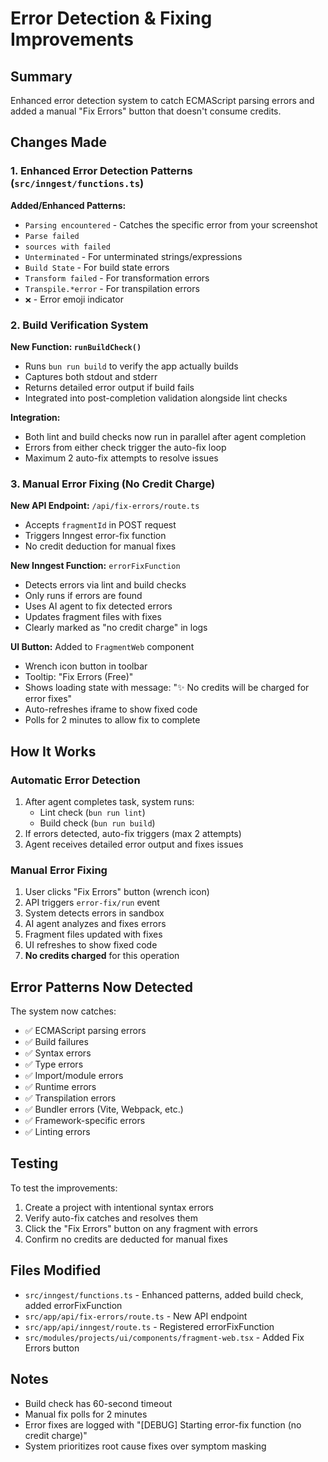 # Error Detection & Fixing Improvements

## Summary
Enhanced error detection system to catch ECMAScript parsing errors and added a manual "Fix Errors" button that doesn't consume credits.

## Changes Made

### 1. Enhanced Error Detection Patterns (`src/inngest/functions.ts`)

**Added/Enhanced Patterns:**
- `Parsing encountered` - Catches the specific error from your screenshot
- `Parse failed`
- `sources with failed`
- `Unterminated` - For unterminated strings/expressions
- `Build State` - For build state errors
- `Transform failed` - For transformation errors
- `Transpile.*error` - For transpilation errors
- `❌` - Error emoji indicator

### 2. Build Verification System

**New Function: `runBuildCheck()`**
- Runs `bun run build` to verify the app actually builds
- Captures both stdout and stderr
- Returns detailed error output if build fails
- Integrated into post-completion validation alongside lint checks

**Integration:**
- Both lint and build checks now run in parallel after agent completion
- Errors from either check trigger the auto-fix loop
- Maximum 2 auto-fix attempts to resolve issues

### 3. Manual Error Fixing (No Credit Charge)

**New API Endpoint:** `/api/fix-errors/route.ts`
- Accepts `fragmentId` in POST request
- Triggers Inngest error-fix function
- No credit deduction for manual fixes

**New Inngest Function:** `errorFixFunction`
- Detects errors via lint and build checks
- Only runs if errors are found
- Uses AI agent to fix detected errors
- Updates fragment files with fixes
- Clearly marked as "no credit charge" in logs

**UI Button:** Added to `FragmentWeb` component
- Wrench icon button in toolbar
- Tooltip: "Fix Errors (Free)"
- Shows loading state with message: "✨ No credits will be charged for error fixes"
- Auto-refreshes iframe to show fixed code
- Polls for 2 minutes to allow fix to complete

## How It Works

### Automatic Error Detection
1. After agent completes task, system runs:
   - Lint check (`bun run lint`)
   - Build check (`bun run build`)
2. If errors detected, auto-fix triggers (max 2 attempts)
3. Agent receives detailed error output and fixes issues

### Manual Error Fixing
1. User clicks "Fix Errors" button (wrench icon)
2. API triggers `error-fix/run` event
3. System detects errors in sandbox
4. AI agent analyzes and fixes errors
5. Fragment files updated with fixes
6. UI refreshes to show fixed code
7. **No credits charged** for this operation

## Error Patterns Now Detected

The system now catches:
- ✅ ECMAScript parsing errors
- ✅ Build failures
- ✅ Syntax errors
- ✅ Type errors
- ✅ Import/module errors
- ✅ Runtime errors
- ✅ Transpilation errors
- ✅ Bundler errors (Vite, Webpack, etc.)
- ✅ Framework-specific errors
- ✅ Linting errors

## Testing

To test the improvements:
1. Create a project with intentional syntax errors
2. Verify auto-fix catches and resolves them
3. Click the "Fix Errors" button on any fragment with errors
4. Confirm no credits are deducted for manual fixes

## Files Modified

- `src/inngest/functions.ts` - Enhanced patterns, added build check, added errorFixFunction
- `src/app/api/fix-errors/route.ts` - New API endpoint
- `src/app/api/inngest/route.ts` - Registered errorFixFunction
- `src/modules/projects/ui/components/fragment-web.tsx` - Added Fix Errors button

## Notes

- Build check has 60-second timeout
- Manual fix polls for 2 minutes
- Error fixes are logged with "[DEBUG] Starting error-fix function (no credit charge)"
- System prioritizes root cause fixes over symptom masking
